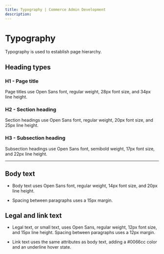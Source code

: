 ```yaml
---
title: Typography | Commerce Admin Development
description:
---
```


# Typography

Typography is used to establish page hierarchy.

## Heading types

### H1 - Page title

Page titles use Open Sans font, regular weight, 28px font size, and 34px line height.

### H2 - Section heading

Section headings use Open Sans font, regular weight, 20px font size, and 25px line height.

### H3 - Subsection heading

Subsection headings use Open Sans font, semibold weight, 17px font size, and 22px line height.

---

## Body text

*  Body text uses Open Sans font, regular weight, 14px font size, and 20px line height.

*  Spacing between paragraphs uses a 15px margin.

## Legal and link text

*  Legal text, or small text, uses Open Sans, regular weight, 12px font size, and 15px line height. Spacing between paragraphs uses a 12px margin.

*  Link text uses the same attributes as body text, adding a #0066cc color and an underline hover state.
